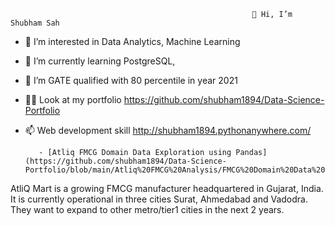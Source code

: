                                                           👋 Hi, I’m Shubham Sah
- 👀 I’m interested in Data Analytics, Machine Learning
- 🌱 I’m currently learning PostgreSQL,
- 💞️ I’m GATE qualified with 80 percentile in year 2021
- 👨‍💻 Look at my portfolio https://github.com/shubham1894/Data-Science-Portfolio
- 📫 Web development skill http://shubham1894.pythonanywhere.com/

		 - [Atliq FMCG Domain Data Exploration using Pandas](https://github.com/shubham1894/Data-Science-Portfolio/blob/main/Atliq%20FMCG%20Analysis/FMCG%20Domain%20Data%20Exploration.ipynb):
AtliQ Mart is a growing FMCG manufacturer headquartered in Gujarat, India. It is currently operational in three cities Surat, Ahmedabad and Vadodra. They want to expand to other metro/tier1 cities in the next 2 years.
<!---
shubham1894/shubham1894 is a ✨ special ✨ repository because its `README.md` (this file) appears on your GitHub profile.
You can click the Preview link to take a look at your changes.
--->
